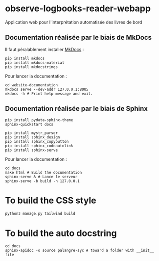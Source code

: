 # observe-logbooks-reader-webapp

Application web pour l'interprétation automatisée des livres de bord

## Documentation réalisée par le biais de MkDocs

Il faut péralablement installer [MkDocs](https://www.mkdocs.org) :

```         
pip install mkdocs
pip install mkdocs-material
pip install mkdocstrings
```

Pour lancer la documentation :

```         
cd website-documentation
mkdocs serve --dev-addr 127.0.0.1:8005
mkdocs -h # Print help message and exit.
```

## Documentation réalisée par le biais de Sphinx
```
pip install pydata-sphinx-theme
sphinx-quickstart docs

pip install mystr_parser
pip install sphinx_design
pip install sphinx_copybutton
pip install sphinx_codeautolink
pip install sphinx-serve

```
Pour lancer la documentation :

```         
cd docs
make html # Build the documentation 
sphinx-serve & # Lance le serveur 
sphinx-serve -b build -h 127.0.0.1
```

# To build the CSS style 

```bash
python3 manage.py tailwind build
```

# To build the auto docstring 

```
cd docs
sphinx-apidoc -o source palangre-syc # toward a folder with __init__ file
```